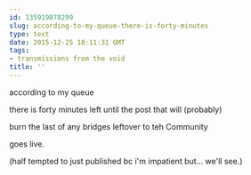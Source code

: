 ```yaml
---
id: 135919878299
slug: according-to-my-queue-there-is-forty-minutes
type: text
date: 2015-12-25 18:11:31 GMT
tags:
- transmissions from the void
title: ''
---
```


according to my queue

there is forty minutes left until the post that will (probably)

burn the last of any bridges leftover to teh Community

goes live.

(half tempted to just published bc i'm impatient but... we'll see.)